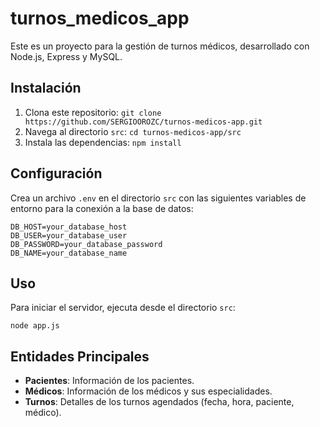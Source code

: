 # turnos_medicos_app

Este es un proyecto para la gestión de turnos médicos, desarrollado con Node.js, Express y MySQL.

## Instalación

1.  Clona este repositorio:
    `git clone https://github.com/SERGIOOROZC/turnos-medicos-app.git`
2.  Navega al directorio `src`:
    `cd turnos-medicos-app/src`
3.  Instala las dependencias:
    `npm install`

## Configuración

Crea un archivo `.env` en el directorio `src` con las siguientes variables de entorno para la conexión a la base de datos:

```
DB_HOST=your_database_host
DB_USER=your_database_user
DB_PASSWORD=your_database_password
DB_NAME=your_database_name
```

## Uso

Para iniciar el servidor, ejecuta desde el directorio `src`:

`node app.js`

## Entidades Principales

*   **Pacientes**: Información de los pacientes.
*   **Médicos**: Información de los médicos y sus especialidades.
*   **Turnos**: Detalles de los turnos agendados (fecha, hora, paciente, médico).
